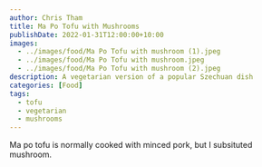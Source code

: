```yaml
---
author: Chris Tham
title: Ma Po Tofu with Mushrooms
publishDate: 2022-01-31T12:00:00+10:00
images:
  - ../images/food/Ma Po Tofu with mushroom (1).jpeg
  - ../images/food/Ma Po Tofu with mushroom.jpeg
  - ../images/food/Ma Po Tofu with mushroom (2).jpeg
description: A vegetarian version of a popular Szechuan dish
categories: [Food]
tags:
  - tofu
  - vegetarian
  - mushrooms
---
```


Ma po tofu is normally cooked with minced pork, but I subsituted mushroom.
